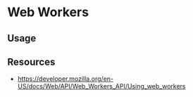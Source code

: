 # Web Workers

## Usage

## Resources

* https://developer.mozilla.org/en-US/docs/Web/API/Web_Workers_API/Using_web_workers
